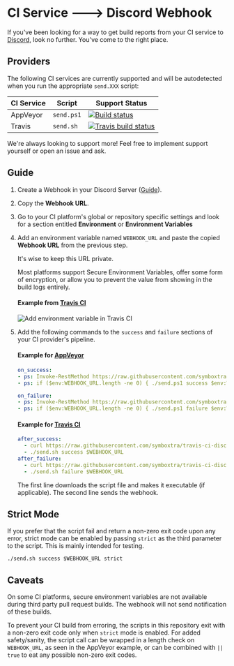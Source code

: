 # CI Service 🡒 Discord Webhook #

If you've been looking for a way to get build reports from your CI service to [Discord](https://discordapp.com), look no further.
You've come to the right place.

## Providers ##

The following CI services are currently supported and will be autodetected when you run the appropriate ```send.XXX``` script:

| CI Service | Script | Support Status |
|---|---|---|
| AppVeyor | ```send.ps1``` | [![Build status](https://ci.appveyor.com/api/projects/status/r06uj8lyogqiurmn/branch/master?svg=true)](https://ci.appveyor.com/project/symboxtra/universal-ci-discord-webhook/branch/master) |
| Travis | ```send.sh``` | [![Travis build status](https://travis-ci.org/symboxtra/universal-ci-discord-webhook.svg?branch=master)](https://travis-ci.org/symboxtra/universal-ci-discord-webhook/builds) |

We're always looking to support more! Feel free to implement support yourself or open an issue and ask. 

## Guide ##
1.  Create a Webhook in your Discord Server ([Guide](https://support.discordapp.com/hc/en-us/articles/228383668-Intro-to-Webhooks)).

1.  Copy the **Webhook URL**.

1.  Go to your CI platform's global or repository specific settings
    and look for a section entitled **Environment** or **Environment Variables**
    
1.  Add an environment variable named `WEBHOOK_URL` and paste
    the copied **Webhook URL** from the previous step.
    
    It's wise to keep this URL private.
    
    Most platforms support Secure Environment Variables, offer some form of encryption, or allow you to prevent the value from showing in the build logs entirely.

    #### Example from [Travis CI](https://travis-ci.org) ####
    ![Add environment variable in Travis CI](https://i.imgur.com/UfXIoZn.png)
    
    

1.  Add the following commands to the ```success``` and ```failure``` sections of your CI provider's pipeline.

    #### Example for [AppVeyor](https://ci.appveyor.com) ####
    ```yaml
    on_success:
    - ps: Invoke-RestMethod https://raw.githubusercontent.com/symboxtra/universal-ci-discord-webhook/master/send.ps1 -o send.ps1
    - ps: if ($env:WEBHOOK_URL.length -ne 0) { ./send.ps1 success $env:WEBHOOK_URL } else { Write-Host "WEBHOOK_URL inaccessible." } # Send Webhook only when secure env vars can be decrypted
    
    on_failure:
    - ps: Invoke-RestMethod https://raw.githubusercontent.com/symboxtra/universal-ci-discord-webhook/master/send.ps1 -o send.ps1
    - ps: if ($env:WEBHOOK_URL.length -ne 0) { ./send.ps1 failure $env:WEBHOOK_URL } # Send Webhook only when secure env vars can be decrypted
    ```
    

    #### Example for [Travis CI](https://travis-ci.org) ####
    ```yaml
    after_success:
      - curl https://raw.githubusercontent.com/symboxtra/travis-ci-discord-webhook/master/send.sh > send.sh && chmod +x send.sh
      - ./send.sh success $WEBHOOK_URL
    after_failure:
      - curl https://raw.githubusercontent.com/symboxtra/travis-ci-discord-webhook/master/send.sh > send.sh && chmod +x send.sh
      - ./send.sh failure $WEBHOOK_URL
    ```
    
    The first line downloads the script file and makes it executable (if applicable).
    The second line sends the webhook.
    
## Strict Mode ##

If you prefer that the script fail and return a non-zero exit code upon any error, strict mode can be enabled by passing ```strict``` as the third parameter to the script. This is mainly intended for testing.

```
./send.sh success $WEBHOOK_URL strict
```
    
## Caveats ##

On some CI platforms, secure environment variables are not available during third party pull request builds. The webhook will not send notification of these builds. 

To prevent your CI build from erroring, the scripts in this repository exit with a non-zero exit code only when ```strict``` mode is enabled. For added safety/sanity, the script call can be wrapped in a length check on ```WEBHOOK_URL```, as seen in the AppVeyor example, or can be combined with ```|| true``` to eat any possible non-zero exit codes.
